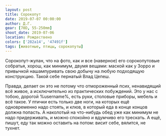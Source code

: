 ```yaml
---
layout: post
title: Сорокопут
date: 2019-07-07 00:00:00
author: Д.Г.
gear: [70D, 55-250mm]
shoot_date: 2019-07-06
location: Рождествено
colors: ['282a14', '47491f']
tags: [животные, птицы, сорокопуты]
---
```

Сорокопут-жулан, что на фото, как и все (наверное) его сорокопутовые собратья, хорош, как минимум, двумя вещами: маской как у Зорро и привычкой нашампуривать свою добычу на любую подходящую конструкцию. Такой себе пернатый Влад Цепеш.

Правда, делает он это не потому что отмороженный псих, ненавидящий всё живое, а исключительно из практических побуждений. Это у нас с тобою, дорогой %username%, есть руки, столовые приборы, мебель и всё такое. У птички есть только две ноги, на которых ещё одновременно надо стоять, и клюв, в который еда в конце концов должна попасть. А наколотый на что-нибудь обед уже как минимум не надо придерживать, и можно спокойно и вдумчиво его трескать. А ещё, пишут, еду так можно оставить на потом: висит себе, вялится, не тухнет.
